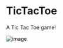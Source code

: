 # TicTacToe
A Tic Tac Toe game!

![image](https://user-images.githubusercontent.com/95387589/157142880-d4a933bc-6364-4975-abae-cb783b93f1d6.png)
